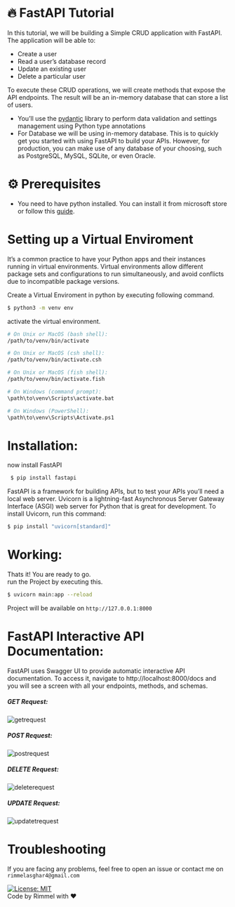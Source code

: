 # 🔥 FastAPI Tutorial
In this tutorial, we will be building a Simple CRUD application with FastAPI. The application will be able to:

- Create a user
- Read a user’s database record
- Update an existing user
- Delete a particular user
 
To execute these CRUD operations, we will create methods that expose the API endpoints. The result will be an in-memory database that can store a list of users.

- You’ll use the [pydantic](https://docs.pydantic.dev/) library to perform data validation and settings management using Python type annotations
- For Database we will be using in-memory database. This is to quickly get you started with using FastAPI to build your APIs. However, for production, you can make use of any database of your choosing, such as PostgreSQL, MySQL, SQLite, or even Oracle.


# ⚙️ Prerequisites

- You need to have python installed. You can install it from microsoft store or follow this [guide](https://www.geeksforgeeks.org/how-to-install-python-on-windows/).

# Setting up a Virtual Enviroment

It’s a common practice to have your Python apps and their instances running in virtual environments. Virtual environments allow different package sets and configurations to run simultaneously, and avoid conflicts due to incompatible package versions. 

Create a Virtual Enviroment in python by executing following command.
```bash
$ python3 -m venv env
```
activate the virtual environment.
```bash
# On Unix or MacOS (bash shell): 
/path/to/venv/bin/activate

# On Unix or MacOS (csh shell):
/path/to/venv/bin/activate.csh

# On Unix or MacOS (fish shell):
/path/to/venv/bin/activate.fish

# On Windows (command prompt):
\path\to\venv\Scripts\activate.bat

# On Windows (PowerShell):
\path\to\venv\Scripts\Activate.ps1
```

# Installation:
now install FastAPI
```bash
 $ pip install fastapi
```
FastAPI is a framework for building APIs, but to test your APIs you’ll need a local web server. Uvicorn is a lightning-fast Asynchronous Server Gateway Interface (ASGI) web server for Python that is great for development. 
To install Uvicorn, run this command:

```bash
$ pip install "uvicorn[standard]"
```

# Working:
Thats it! You are ready to go. </br>
run the Project by executing this.
```bash
$ uvicorn main:app --reload
```

Project will be available on
``http://127.0.0.1:8000``

# FastAPI Interactive API Documentation:
FastAPI uses Swagger UI to provide automatic interactive API documentation. To access it, navigate to http://localhost:8000/docs and you will see a screen with all your endpoints, methods, and schemas.
##### GET Request:
![getrequest](imgs/get.PNG)
##### POST Request:
![postrequest](imgs/post.PNG)
##### DELETE Request:
![deleterequest](imgs/delete.PNG)
##### UPDATE Request:
![updatetrequest](imgs/update.PNG)

# Troubleshooting
If you are facing any problems, feel free to open an issue or contact me on `rimmelasghar4@gmail.com` 


[![License: MIT](https://img.shields.io/badge/License-MIT-purple.svg)](https://opensource.org/licenses/MIT)
<br>
Code by Rimmel with ❤
